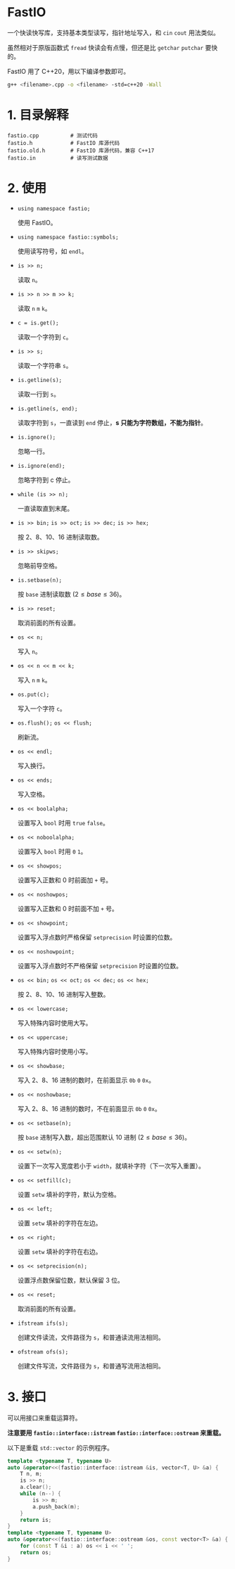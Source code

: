 # FastIO

一个快读快写库，支持基本类型读写，指针地址写入，和 `cin` `cout` 用法类似。

虽然相对于原版函数式 `fread` 快读会有点慢，但还是比 `getchar` `putchar` 要快的。

FastIO 用了 C++20，用以下编译参数即可。

```bash
g++ <filename>.cpp -o <filename> -std=c++20 -Wall
```

# 1. 目录解释

```
fastio.cpp          # 测试代码
fastio.h            # FastIO 库源代码
fastio.old.h        # FastIO 库源代码，兼容 C++17
fastio.in           # 读写测试数据
```

# 2. 使用

-   `using namespace fastio;`

    使用 FastIO。

-   `using namespace fastio::symbols;`

    使用读写符号，如 `endl`。

-   `is >> n;`

    读取 `n`。

-   `is >> n >> m >> k;`

    读取 `n` `m` `k`。

-   `c = is.get();`

    读取一个字符到 `c`。

-   `is >> s;`

    读取一个字符串 `s`。

-   `is.getline(s);`

    读取一行到 `s`。

-   `is.getline(s, end);`

    读取字符到 `s`，一直读到 `end` 停止，**s 只能为字符数组，不能为指针**。

-   `is.ignore();`

    忽略一行。

-   `is.ignore(end);`

    忽略字符到 c 停止。

-   `while (is >> n);`

    一直读取直到末尾。

-   `is >> bin;` `is >> oct;` `is >> dec;` `is >> hex;`

    按 2、8、10、16 进制读取数。

-   `is >> skipws;`

    忽略前导空格。

-   `is.setbase(n);`

    按 `base` 进制读取数 $(2 \le base \le 36)$。

-   `is >> reset;`

    取消前面的所有设置。

-   `os << n;`

    写入 `n`。

-   `os << n << m << k;`

    写入 `n` `m` `k`。

-   `os.put(c);`

    写入一个字符 `c`。

-   `os.flush();` `os << flush;`

    刷新流。

-   `os << endl;`

    写入换行。

-   `os << ends;`

    写入空格。

-   `os << boolalpha;`

    设置写入 `bool` 时用 `true` `false`。

-   `os << noboolalpha;`

    设置写入 `bool` 时用 `0` `1`。

-   `os << showpos;`

    设置写入正数和 0 时前面加 `+` 号。

-   `os << noshowpos;`

    设置写入正数和 0 时前面不加 `+` 号。

-   `os << showpoint;`

    设置写入浮点数时严格保留 `setprecision` 时设置的位数。

-   `os << noshowpoint;`

    设置写入浮点数时不严格保留 `setprecision` 时设置的位数。

-   `os << bin;` `os << oct;` `os << dec;` `os << hex;`

    按 2、8、10、16 进制写入整数。

-   `os << lowercase;`

    写入特殊内容时使用大写。

-   `os << uppercase;`

    写入特殊内容时使用小写。

-   `os << showbase;`

    写入 2、8、16 进制的数时，在前面显示 `0b` `0` `0x`。

-   `os << noshowbase;`

    写入 2、8、16 进制的数时，不在前面显示 `0b` `0` `0x`。

-   `os << setbase(n);`

    按 `base` 进制写入数，超出范围默认 10 进制 $(2 \le base \le 36)$。

-   `os << setw(n);`

    设置下一次写入宽度若小于 `width`，就填补字符（下一次写入重置）。

-   `os << setfill(c);`

    设置 `setw` 填补的字符，默认为空格。

-   `os << left;`

    设置 `setw` 填补的字符在左边。

-   `os << right;`

    设置 `setw` 填补的字符在右边。

-   `os << setprecision(n);`

    设置浮点数保留位数，默认保留 3 位。

-   `os << reset;`

    取消前面的所有设置。

-   `ifstream ifs(s);`

    创建文件读流，文件路径为 `s`，和普通读流用法相同。

-   `ofstream ofs(s);`

    创建文件写流，文件路径为 `s`，和普通写流用法相同。

# 3. 接口

可以用接口来重载运算符。

**注意要用 `fastio::interface::istream` `fastio::interface::ostream` 来重载。**

以下是重载 `std::vector` 的示例程序。

```cpp
template <typename T, typename U>
auto &operator<<(fastio::interface::istream &is, vector<T, U> &a) {
    T n, m;
    is >> n;
    a.clear();
    while (n--) {
        is >> m;
        a.push_back(m);
    }
    return is;
}
template <typename T, typename U>
auto &operator<<(fastio::interface::ostream &os, const vector<T> &a) {
    for (const T &i : a) os << i << ' ';
    return os;
}
```
